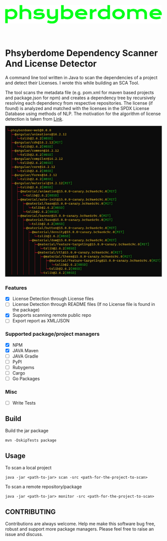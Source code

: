 <div style="text-align:center; height:50px">
    <img src='./images/logo.png'>
</div>

<br><br>

# Phsyberdome Dependency Scanner And License Detector 

A command line tool written in Java to scan the dependencies of a project and detect their Licenses. I wrote this while building an SCA Tool.

The tool scans the metadata file (e.g. pom.xml for maven based projects and package.json for npm) and creates a dependency tree by recursively resolving each dependency from respective repositories. The license (if found) is analyzed and matched with the licenses in the SPDX License Database using methods of NLP. The motivation for the algorithm of license detection is taken from [Link](https://github.com/go-enry/go-license-detector).

![SAMPLE_IMAGE](./images/npm-scan-result.jpg)


### Features

- [X] License Detection through License files
- [ ] License Detection through README files (If no License file is found in the package)
- [X] Supports scanning remote public repo
- [ ] Export report as XML/JSON

### Supported package/project managers

- [X] NPM
- [X] JAVA Maven
- [ ] JAVA Gradle
- [ ] PyPI
- [ ] Rubygems
- [ ] Cargo
- [ ] Go Packages

### Misc

- [ ] Write Tests


## Build

Build the jar package
```
mvn -DskipTests package
```

## Usage

To scan a local project
```
java -jar <path-to-jar> scan -src <path-for-the-project-to-scan>
```

To scan a remote repository/package
```
java -jar <path-to-jar> monitor -src <path-for-the-project-to-scan>
```

## CONTRIBUTING

Contributions are always welcome. Help me make this software bug free, robust and support more package managers.
Please feel free to raise an issue and discuss.

